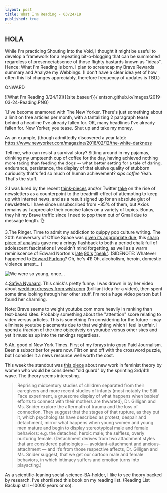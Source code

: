 ```yaml
---
layout: post
title: What I'm Reading - 03/24/19
published: true
---
```

## HOLA

While I'm practicing Shouting Into the Void, I thought it might be useful to develop a framework for a repeating bit-o-blogging that can be summoned regardless of presence/absence of those flighty bastards known as "ideas". Hence: What I'm Reading is born. I plan to screencap my Brave Rewards summary and Analyze my Webbings. 
(I don't have a clear idea yet of how often this list changes appreciably, therefore frequency of updates is TBD.)



ONWARD

![What I'm Reading 3/24/19]({{site.baseurl}}/         entson.github.io/images/2019-03-24-Reading.PNG)


1.I've become enamored with The New Yorker. There's just something about a limit on free articles per month, with a tantalizing 2 paragraph tease behind a headline I've already fallen for. OK, many headlines I've already fallen for. New Yorker, you tease. Shut up and take my money.

As an example, (though admittedly discovered a year late): https://www.newyorker.com/magazine/2018/02/12/the-white-darkness

Tell me, who can resist a survival story? Sitting around in my pajamas, drinking my umpteenth cup of coffee for the day, having achieved nothing more taxing than feeding the dogs -- what better setting for a tale of daring, endurance, persistance, the display of that elusive quality of stubborn curiousity that's fed so much of human achievement? *sips coffee* Yeah. That's the stuff.

2.I was lured by the recent [think-pieces](https://www.wired.com/story/soothing-promise-our-own-artisanal-internet/) and/or Twitter [take](https://twitter.com/CaseyNewton/status/1082383700602499073) on the rise of newsletters as a counterpoint to the treadmill-effect of attempting to keep up with internet news, and as a result signed up for an absolute glut of newsletters. I have since unsubscribed from ~85% of them, but Axios remains as I appreciate their concise takes on a variety of topics. Bonus, they hit my Brave traffic since I need to pop them out of Gmail due to message length. 👌

3.The Ringer. Time to admit my addiction to quippy pop culture writing. The 20th Anniversary of Office Space was [given its appropriate due](https://www.theringer.com/movies/2019/2/19/18228673/office-space-oral-history), this [sharp piece of analysis](https://www.theringer.com/movies/2019/2/28/18050196/american-history-x-basketball-scene-ed-norton) gave me a cringy flashback to both a period chalk full of adolescent fascinations I wouldn't mind forgetting, as well as a warm reminiscence of Edward Norton's [late](https://www.imdb.com/title/tt0128442/?ref_=nm_flmg_act_41) [90's](https://www.imdb.com/title/tt0137523/?ref_=nm_flmg_act_38) ["peak"](https://www.imdb.com/title/tt0171433/?ref_=nm_flmg_act_37). (SIDENOTE: Whatever happened to [Edward Furlong](https://www.imdb.com/name/nm0000411/?ref_=tt_cl_t2)? Oh, he's 41! Oh, alcoholism, heroin, domestic violence arrest... )

![We were so young, once...](https://m.media-amazon.com/images/M/MV5BMTA5OTQwODkwMzleQTJeQWpwZ15BbWU4MDUwOTM4MDMy._V1_SX1777_CR0,0,1777,736_AL_.jpg)

4.[Safiya Nygaard](https://www.youtube.com/channel/UCbAwSkqJ1W_Eg7wr3cp5BUA/videos). This chick's pretty funny. I was drawn in by her video about [wedding dresses from wish.com](https://youtu.be/mcZdTvOqmvI) (brilliant idea for a video), then spent some time looking through her other stuff. I'm not a huge video person but I found her charming. 

Note: Brave seems to weight youtube.com more heavily in ranking than text-based sites. Probably something about the "attention" score relating to video versus articles. This is something I'm considering for the future - may eliminate youtube placements due to that weighting which I feel is unfair. I spend a fraction of the time objectively on youtube versus other sites and yet it muscles up into the rankings regardless.

5.Ah, good ol New York Times. First of my forays into *gasp* Paid Journalism. Been a subscriber for years now. Flirt on and off with the crossword puzzle, but I consider it a news resource well worth the cost. 

This week the standout was [this piece](https://www.nytimes.com/2019/03/18/style/carol-gilligan.html?) about new work in feminist theory by women who would be considered "old guard" by the sprinting 3rd/4th wave. The theory seems interesting.

> Reprising midcentury studies of children separated from their caregivers and more recent studies of infants (most notably the Still Face experiment, a gruesome display of what happens when babies’ efforts to connect with their mothers are thwarted), Dr. Gilligan and Ms. Snider explore the aftermath of trauma and the loss of connection. They suggest that the stages of that rupture, as they put it, which psychologists have described as protest, despair and detachment, mirror what happens when young women and young men mature and begin to display stereotypical male and female behaviors: e.g. the detached, heroic male; the selfless, overly nurturing female. (Detachment derives from two attachment styles that are considered pathologies — avoidant-attachment and anxious-attachment — and it’s from those respective affects, Dr. Gilligan and Ms. Snider suggest, that we get our cartoon male and female behaviors, in which intimacy suffers and emotion turns into playacting.)

As a scientific-leaning social-science-BA-holder, I like to see theory backed by research. I've shortlisted this book on my reading list. (Reading List Backup still ~10000 years or so).

